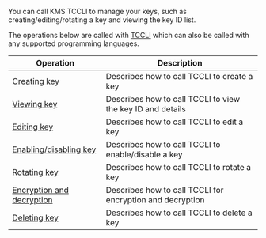 You can call KMS TCCLI to manage your keys, such as creating/editing/rotating a key and viewing the key ID list.

The operations below are called with [TCCLI](https://cloud.tencent.com/product/cli) which can also be called with any supported programming languages.

| Operation | Description |
| ---------------- | ------------------------------------------- |
| [Creating key](https://cloud.tencent.com/document/product/573/38383) | Describes how to call TCCLI to create a key |
| [Viewing key](https://cloud.tencent.com/document/product/573/38407) | Describes how to call TCCLI to view the key ID and details |
| [Editing key](https://cloud.tencent.com/document/product/573/38409) | Describes how to call TCCLI to edit a key |
| [Enabling/disabling key](https://cloud.tencent.com/document/product/573/38418) | Describes how to call TCCLI to enable/disable a key |
| [Rotating key](https://cloud.tencent.com/document/product/573/38420) | Describes how to call TCCLI to rotate a key |
| [Encryption and decryption](https://cloud.tencent.com/document/product/573/38421) | Describes how to call TCCLI for encryption and decryption |
| [Deleting key ](https://cloud.tencent.com/document/product/573/38422) | Describes how to call TCCLI to delete a key |
